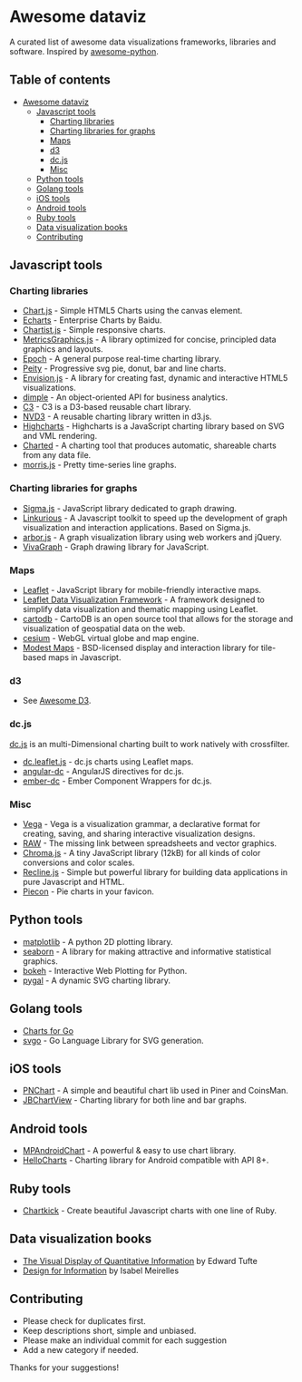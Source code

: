 # Awesome dataviz

A curated list of awesome data visualizations frameworks, libraries and software. Inspired by [awesome-python](https://github.com/vinta/awesome-python).


## Table of contents
- [Awesome dataviz](#awesome-dataviz)
	- [Javascript tools](#javascript-tools)
		- [Charting libraries](#charting-libraries)
		- [Charting libraries for graphs](#charting-libraries-for-graphs)
		- [Maps](#maps)
		- [d3](#d3)
		- [dc.js](#dcjs)
		- [Misc](#Misc)
	- [Python tools](#python-tools)
	- [Golang tools](#golang-tools)
	- [iOS tools](#ios-tools)
	- [Android tools](#android-tools)
	- [Ruby tools](#ruby-tools)
	- [Data visualization books](#data-visualization-books)
	- [Contributing](#contributing)

## Javascript tools

### Charting libraries

- [Chart.js](http://www.chartjs.org/) - Simple HTML5 Charts using the canvas element.
- [Echarts](http://echarts.baidu.com/index-en.html) - Enterprise Charts by Baidu.
- [Chartist.js](http://gionkunz.github.io/chartist-js/) - Simple responsive charts.
- [MetricsGraphics.js](http://metricsgraphicsjs.org/) - A library optimized for concise, principled data graphics and layouts.
- [Epoch](http://fastly.github.io/epoch/) - A general purpose real-time charting library.
- [Peity](https://github.com/benpickles/peity) - Progressive svg pie, donut, bar and line charts.
- [Envision.js](http://www.humblesoftware.com/envision) - A library for creating fast, dynamic and interactive HTML5 visualizations.
- [dimple](http://dimplejs.org/) - An object-oriented API for business analytics.
- [C3](http://c3js.org/) - C3 is a D3-based reusable chart library.
- [NVD3](https://github.com/novus/nvd3) - A reusable charting library written in d3.js.
- [Highcharts](https://github.com/highslide-software/highcharts.com) - Highcharts is a JavaScript charting library based on SVG and VML rendering.
- [Charted](https://github.com/mikesall/charted) - A charting tool that produces automatic, shareable charts from any data file.
- [morris.js](http://morrisjs.github.io/morris.js/) - Pretty time-series line graphs.


### Charting libraries for graphs
- [Sigma.js](http://sigmajs.org/) - JavaScript library dedicated to graph drawing.
- [Linkurious](https://github.com/Linkurious/linkurious.js/) - A Javascript toolkit to speed up the development of graph visualization and interaction applications. Based on Sigma.js.
- [arbor.js](http://arborjs.org/) - A graph visualization library using web workers  and jQuery.
- [VivaGraph](https://github.com/anvaka/VivaGraphJS) - Graph drawing library for JavaScript.

### Maps

- [Leaflet](http://leafletjs.com) - JavaScript library for mobile-friendly interactive maps. 
- [Leaflet Data Visualization Framework](https://github.com/humangeo/leaflet-dvf)  - A framework designed to simplify data visualization and thematic mapping using Leaflet.
- [cartodb](https://github.com/CartoDB/cartodb) - CartoDB is an open source tool that allows for the storage and visualization of geospatial data on the web.
- [cesium](https://github.com/AnalyticalGraphicsInc/cesium) - WebGL virtual globe and map engine.
- [Modest Maps](http://modestmaps.com/) - BSD-licensed display and interaction library for tile-based maps in Javascript.

### d3
- See [Awesome D3](https://github.com/wbkd/awesome-d3).

### dc.js
[dc.js](https://github.com/dc-js/dc.js) is an multi-Dimensional charting built to work natively with crossfilter.

- [dc.leaflet.js](https://github.com/yurukov/dc.leaflet.js) - dc.js charts using Leaflet maps.
- [angular-dc](https://github.com/TomNeyland/angular-dc) - AngularJS directives for dc.js.
- [ember-dc](https://github.com/andrewreedy/ember-dc) - Ember Component Wrappers for dc.js.


### Misc
- [Vega](http://vega.github.io/vega/) - Vega is a visualization grammar, a declarative format for creating, saving, and sharing interactive visualization designs.
- [RAW](http://raw.densitydesign.org/) - The missing link between spreadsheets and vector graphics.
- [Chroma.js](http://gka.github.io/chroma.js/) - A tiny JavaScript library (12kB) for all kinds of color conversions and color scales.
- [Recline.js](http://okfnlabs.org/recline/) - Simple but powerful library for building data applications in pure Javascript and HTML.
- [Piecon](https://github.com/lipka/piecon) - Pie charts in your favicon.


## Python tools
- [matplotlib](http://matplotlib.org/) - A python 2D plotting library.
- [seaborn](http://stanford.edu/~mwaskom/software/seaborn/) - A library for making attractive and informative statistical graphics.
- [bokeh](http://bokeh.pydata.org/) - Interactive Web Plotting for Python.
- [pygal](http://pygal.org/) - A dynamic SVG charting library.


## Golang tools
- [Charts for Go](https://github.com/vdobler/chart)
- [svgo](https://github.com/ajstarks/svgo) - Go Language Library for SVG generation.

## iOS tools
- [PNChart](https://github.com/kevinzhow/PNChart) - A simple and beautiful chart lib used in Piner and CoinsMan.
- [JBChartView](https://github.com/Jawbone/JBChartView) - Charting library for both line and bar graphs.

## Android tools
- [MPAndroidChart](https://github.com/PhilJay/MPAndroidChart) - A powerful & easy to use chart library.
- [HelloCharts](https://github.com/lecho/hellocharts-android) - Charting library for Android compatible with API 8+.

## Ruby tools
- [Chartkick](https://github.com/ankane/chartkick) - Create beautiful Javascript charts with one line of Ruby.


## Data visualization books
- [The Visual Display of Quantitative Information](http://www.amazon.com/The-Visual-Display-Quantitative-Information/dp/0961392142) by Edward Tufte
- [Design for Information](http://www.amazon.es/Design-Information-Introduction-Histories-Visualizations/dp/1592538061) by Isabel Meirelles

## Contributing

- Please check for duplicates first.
- Keep descriptions short, simple and unbiased.
- Please make an individual commit for each suggestion
- Add a new category if needed.

Thanks for your suggestions!